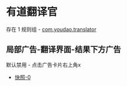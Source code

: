 # 有道翻译官

存在 1 规则组 - [com.youdao.translator](/src/apps/com.youdao.translator.ts)

## 局部广告-翻译界面-结果下方广告

默认禁用 - 点击广告卡片右上角x

- [快照-0](https://i.gkd.li/import/13259910)
